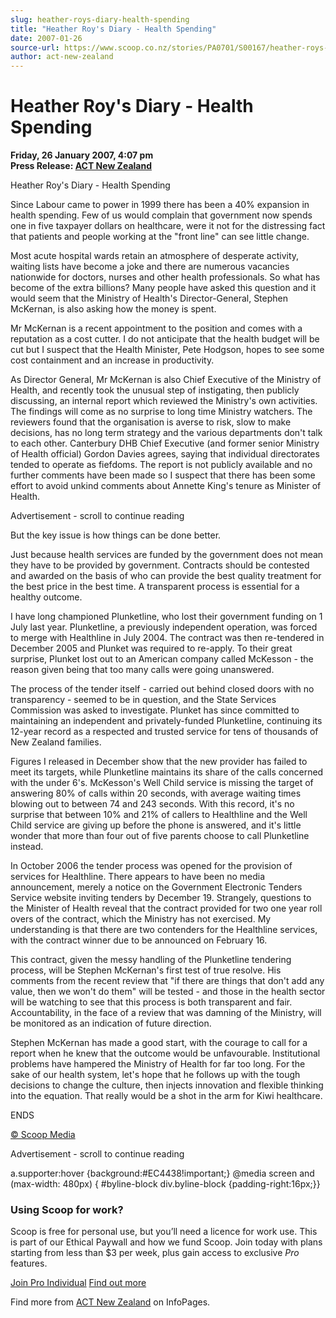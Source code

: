 ```yaml
---
slug: heather-roys-diary-health-spending
title: "Heather Roy's Diary - Health Spending"
date: 2007-01-26
source-url: https://www.scoop.co.nz/stories/PA0701/S00167/heather-roys-diary-health-spending.htm
author: act-new-zealand
---
```

Heather Roy's Diary - Health Spending
=====================================

**Friday, 26 January 2007, 4:07 pm**  
**Press Release: [ACT New Zealand](https://info.scoop.co.nz/ACT_New_Zealand)**

Heather Roy's Diary - Health Spending

Since Labour came to power in 1999 there has been a 40% expansion in health spending. Few of us would complain that government now spends one in five taxpayer dollars on healthcare, were it not for the distressing fact that patients and people working at the "front line" can see little change.

Most acute hospital wards retain an atmosphere of desperate activity, waiting lists have become a joke and there are numerous vacancies nationwide for doctors, nurses and other health professionals. So what has become of the extra billions? Many people have asked this question and it would seem that the Ministry of Health's Director-General, Stephen McKernan, is also asking how the money is spent.

Mr McKernan is a recent appointment to the position and comes with a reputation as a cost cutter. I do not anticipate that the health budget will be cut but I suspect that the Health Minister, Pete Hodgson, hopes to see some cost containment and an increase in productivity.

As Director General, Mr McKernan is also Chief Executive of the Ministry of Health, and recently took the unusual step of instigating, then publicly discussing, an internal report which reviewed the Ministry's own activities. The findings will come as no surprise to long time Ministry watchers. The reviewers found that the organisation is averse to risk, slow to make decisions, has no long term strategy and the various departments don't talk to each other. Canterbury DHB Chief Executive (and former senior Ministry of Health official) Gordon Davies agrees, saying that individual directorates tended to operate as fiefdoms. The report is not publicly available and no further comments have been made so I suspect that there has been some effort to avoid unkind comments about Annette King's tenure as Minister of Health.

Advertisement - scroll to continue reading





But the key issue is how things can be done better.

Just because health services are funded by the government does not mean they have to be provided by government. Contracts should be contested and awarded on the basis of who can provide the best quality treatment for the best price in the best time. A transparent process is essential for a healthy outcome.

I have long championed Plunketline, who lost their government funding on 1 July last year. Plunketline, a previously independent operation, was forced to merge with Healthline in July 2004. The contract was then re-tendered in December 2005 and Plunket was required to re-apply. To their great surprise, Plunket lost out to an American company called McKesson - the reason given being that too many calls were going unanswered.

The process of the tender itself - carried out behind closed doors with no transparency - seemed to be in question, and the State Services Commission was asked to investigate. Plunket has since committed to maintaining an independent and privately-funded Plunketline, continuing its 12-year record as a respected and trusted service for tens of thousands of New Zealand families.

Figures I released in December show that the new provider has failed to meet its targets, while Plunketline maintains its share of the calls concerned with the under 6's. McKesson's Well Child service is missing the target of answering 80% of calls within 20 seconds, with average waiting times blowing out to between 74 and 243 seconds. With this record, it's no surprise that between 10% and 21% of callers to Healthline and the Well Child service are giving up before the phone is answered, and it's little wonder that more than four out of five parents choose to call Plunketline instead.

In October 2006 the tender process was opened for the provision of services for Healthline. There appears to have been no media announcement, merely a notice on the Government Electronic Tenders Service website inviting tenders by December 19. Strangely, questions to the Minister of Health reveal that the contract provided for two one year roll overs of the contract, which the Ministry has not exercised. My understanding is that there are two contenders for the Healthline services, with the contract winner due to be announced on February 16.

This contract, given the messy handling of the Plunketline tendering process, will be Stephen McKernan's first test of true resolve. His comments from the recent review that "if there are things that don't add any value, then we won't do them" will be tested - and those in the health sector will be watching to see that this process is both transparent and fair. Accountability, in the face of a review that was damning of the Ministry, will be monitored as an indication of future direction.

Stephen McKernan has made a good start, with the courage to call for a report when he knew that the outcome would be unfavourable. Institutional problems have hampered the Ministry of Health for far too long. For the sake of our health system, let's hope that he follows up with the tough decisions to change the culture, then injects innovation and flexible thinking into the equation. That really would be a shot in the arm for Kiwi healthcare.

ENDS

[© Scoop Media](http://www.scoop.co.nz/about/terms.html)  

Advertisement - scroll to continue reading



a.supporter:hover {background:#EC4438!important;} @media screen and (max-width: 480px) { #byline-block div.byline-block {padding-right:16px;}}

### Using Scoop for work?

Scoop is free for personal use, but you’ll need a licence for work use. This is part of our Ethical Paywall and how we fund Scoop. Join today with plans starting from less than $3 per week, plus gain access to exclusive _Pro_ features.  
  
[Join Pro Individual](https://pro.scoop.co.nz/Individual/?from=ProIn24) [Find out more](https://pro.scoop.co.nz/using-scoop-for-work/?from=ProIn24)

Find more from [ACT New Zealand](https://info.scoop.co.nz/ACT_New_Zealand) on InfoPages.